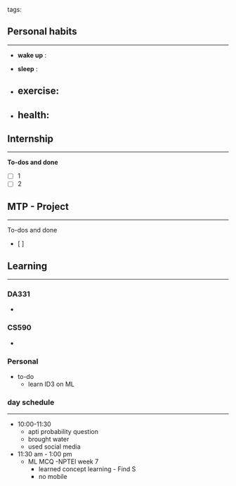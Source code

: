 tags: 
## Personal habits
--- 

- **wake up** :

- **sleep** :

-  **exercise**:
	- 

-  **health**: 
	- 



## Internship 
---
**To-dos and done**
- [ ] 1
- [ ] 2

## MTP - Project
--- 
To-dos and done
- [ ] 



## Learning
---
### DA331
- 

### CS590
- 

### Personal
- to-do
	- learn ID3 on ML 

### day schedule
---
- 10:00-11:30 
	-  apti probability question
	- brought water 
	- used social media
- 11:30 am - 1:00 pm
	- ML MCQ -NPTEl week 7
		- learned concept learning - Find S
		- no mobile